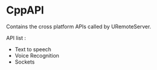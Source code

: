 CppAPI
======

Contains the cross platform APIs called by URemoteServer.

API list :
- Text to speech
- Voice Recognition
- Sockets